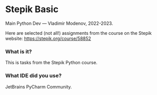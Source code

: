 # Stepik Basic
Main Python Dev — Vladimir Modenov, 2022-2023.

Here are selected (not all!) assignments from the course on the Stepik website:
https://stepik.org/course/58852

### What is it?

This is tasks from the Stepik Python course.

### What IDE did you use?

JetBrains PyCharm Community.
